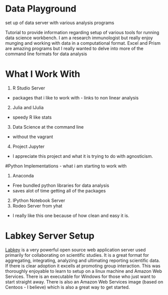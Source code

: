 # Data Playground
set up of data server with various analysis programs

Tutorial to provide information regarding setup of various tools for running data science workbench.  I am a research immunologist but really enjoy munging and working with data in a computational format.  Excel and Prism are amazing programs but I really wanted to delve into more of the command line formats for data analysis

# What I Work With
1. R Studio Server
  * packages that i like to work with - links to non linear analysis
2. Julia and IJulia
  * speedy R like stats
3. Data Science at the command line
  * without the vagrant
4. Project Jupyter
  * I appreciate this project and what it is trying to do with agnosticism.

#Python Implementations - what i am starting to work with
1. Anaconda
  * Free bundled python libraries for data analysis
  * saves alot of time getting all of the packages
2. IPython Notebook Server
3. Rodeo Server from yhat
  * I really like this one because of how clean and easy it is.

# Labkey Server Setup

[Labkey](https://www.labkey.com "LABKEY") is a very powerful open source web application server used primarily for collaborating on scientific studies.  It is a great format for aggregating, integrating, analyzing and ultimating reporting scientific data.  If there is clear adoption it excells at promoting group interaction. This was thoroughly enjoyable to learn to setup on a linux machine and Amazon Web Services.  There is an executable for Windows for those who just want to start straight away.  There is also an Amazon Web Services image (based on Centoos - I believe) which is also a great way to get started.   

